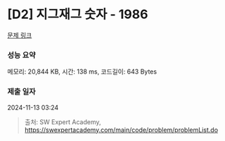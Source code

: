 # [D2] 지그재그 숫자 - 1986 

[문제 링크](https://swexpertacademy.com/main/code/problem/problemDetail.do?contestProbId=AV5PxmBqAe8DFAUq) 

### 성능 요약

메모리: 20,844 KB, 시간: 138 ms, 코드길이: 643 Bytes

### 제출 일자

2024-11-13 03:24



> 출처: SW Expert Academy, https://swexpertacademy.com/main/code/problem/problemList.do